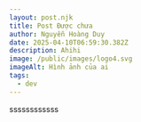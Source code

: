 ```yaml
---
layout: post.njk
title: Post Được chưa
author: Nguyễn Hoàng Duy
date: 2025-04-10T06:59:30.382Z
description: Ahihi
image: /public/images/logo4.svg
imageAlt: Hình ảnh của ai
tags:
  - dev
---
```

 ssssssssssss